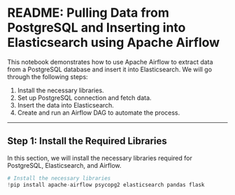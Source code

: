 # README: Pulling Data from PostgreSQL and Inserting into Elasticsearch using Apache Airflow

This notebook demonstrates how to use Apache Airflow to extract data from a PostgreSQL database and insert it into Elasticsearch. We will go through the following steps:

1. Install the necessary libraries.
2. Set up PostgreSQL connection and fetch data.
3. Insert the data into Elasticsearch.
4. Create and run an Airflow DAG to automate the process.

---

## Step 1: Install the Required Libraries

In this section, we will install the necessary libraries required for PostgreSQL, Elasticsearch, and Airflow.

```python
# Install the necessary libraries
!pip install apache-airflow psycopg2 elasticsearch pandas flask
